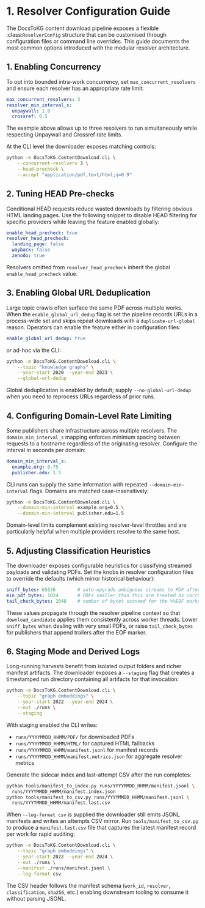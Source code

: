 # 1. Resolver Configuration Guide

The DocsToKG content download pipeline exposes a flexible
:class:`ResolverConfig` structure that can be customised through configuration
files or command line overrides. This guide documents the most common options
introduced with the modular resolver architecture.

## 1. Enabling Concurrency

To opt into bounded intra-work concurrency, set
``max_concurrent_resolvers`` and ensure each resolver has an appropriate rate
limit:

```yaml
max_concurrent_resolvers: 3
resolver_min_interval_s:
  unpaywall: 1.0
  crossref: 0.5
```

The example above allows up to three resolvers to run simultaneously while
respecting Unpaywall and Crossref rate limits.

At the CLI level the downloader exposes matching controls:

```bash
python -m DocsToKG.ContentDownload.cli \
    --concurrent-resolvers 3 \
    --head-precheck \
    --accept "application/pdf,text/html;q=0.9"
```

## 2. Tuning HEAD Pre-checks

Conditional HEAD requests reduce wasted downloads by filtering obvious HTML
landing pages. Use the following snippet to disable HEAD filtering for
specific providers while leaving the feature enabled globally:

```yaml
enable_head_precheck: true
resolver_head_precheck:
  landing_page: false
  wayback: false
  zenodo: true
```

Resolvers omitted from ``resolver_head_precheck`` inherit the global
``enable_head_precheck`` value.

## 3. Enabling Global URL Deduplication

Large topic crawls often surface the same PDF across multiple works. When the
``enable_global_url_dedup`` flag is set the pipeline records URLs in a
process-wide set and skips repeat downloads with a ``duplicate-url-global``
reason. Operators can enable the feature either in configuration files:

```yaml
enable_global_url_dedup: true
```

or ad-hoc via the CLI:

```bash
python -m DocsToKG.ContentDownload.cli \
    --topic "knowledge graphs" \
    --year-start 2020 --year-end 2023 \
    --global-url-dedup
```

Global deduplication is enabled by default; supply ``--no-global-url-dedup`` when
you need to reprocess URLs regardless of prior runs.

## 4. Configuring Domain-Level Rate Limiting

Some publishers share infrastructure across multiple resolvers. The
``domain_min_interval_s`` mapping enforces minimum spacing between requests to a
hostname regardless of the originating resolver. Configure the interval in
seconds per domain:

```yaml
domain_min_interval_s:
  example.org: 0.75
  publisher.edu: 1.5
```

CLI runs can supply the same information with repeated
``--domain-min-interval`` flags. Domains are matched case-insensitively:

```bash
python -m DocsToKG.ContentDownload.cli \
    --domain-min-interval example.org=0.5 \
    --domain-min-interval publisher.edu=1.5
```

Domain-level limits complement existing resolver-level throttles and are
particularly helpful when multiple providers resolve to the same host.

## 5. Adjusting Classification Heuristics

The downloader exposes configurable heuristics for classifying streamed
payloads and validating PDFs. Set the knobs in resolver configuration files to
override the defaults (which mirror historical behaviour):

```yaml
sniff_bytes: 65536        # auto-upgrade ambiguous streams to PDF after n bytes
min_pdf_bytes: 1024       # PDFs smaller than this are treated as corrupt
tail_check_bytes: 2048    # number of bytes scanned for the %%EOF marker
```

These values propagate through the resolver pipeline context so that
`download_candidate` applies them consistently across worker threads. Lower
`sniff_bytes` when dealing with very small PDFs, or raise `tail_check_bytes`
for publishers that append trailers after the EOF marker.

## 6. Staging Mode and Derived Logs

Long-running harvests benefit from isolated output folders and richer manifest
artifacts. The downloader exposes a `--staging` flag that creates a timestamped
run directory containing all artifacts for that invocation:

```bash
python -m DocsToKG.ContentDownload.cli \
    --topic "graph embeddings" \
    --year-start 2022 --year-end 2024 \
    --out ./runs \
    --staging
```

With staging enabled the CLI writes:

- `runs/YYYYMMDD_HHMM/PDF/` for downloaded PDFs
- `runs/YYYYMMDD_HHMM/HTML/` for captured HTML fallbacks
- `runs/YYYYMMDD_HHMM/manifest.jsonl` for manifest records
- `runs/YYYYMMDD_HHMM/manifest.metrics.json` for aggregate resolver metrics

Generate the sidecar index and last-attempt CSV after the run completes:

```bash
python tools/manifest_to_index.py runs/YYYYMMDD_HHMM/manifest.jsonl \
  runs/YYYYMMDD_HHMM/manifest.index.json
python tools/manifest_to_csv.py runs/YYYYMMDD_HHMM/manifest.jsonl \
  runs/YYYYMMDD_HHMM/manifest.last.csv
```

When `--log-format csv` is supplied the downloader still emits JSONL manifests
and writes an attempts CSV mirror. Run `tools/manifest_to_csv.py` to produce a
`manifest.last.csv` file that captures the latest manifest record per work for
rapid auditing:

```bash
python -m DocsToKG.ContentDownload.cli \
    --topic "graph embeddings" \
    --year-start 2022 --year-end 2024 \
    --out ./runs \
    --manifest ./runs/manifest.jsonl \
    --log-format csv
```

The CSV header follows the manifest schema (`work_id`, `resolver`, `classification`,
`sha256`, etc.) enabling downstream tooling to consume it without parsing JSONL.
